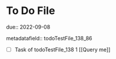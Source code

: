 # To Do File

due:: 2022-09-08

metadatafield:: todoTestFile_138_86

- [ ] Task of todoTestFile_138 1 [[Query me]]
